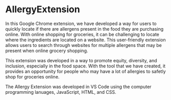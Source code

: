 # AllergyExtension

In this Google Chrome extension, we have developed a way for users to quickly locate if there are allergens present in the food they are purchasing online. With online shopping for groceries, it can be challenging to locate where the ingredients are located on a website. This user-friendly extension allows users to search through websites for multiple allergens that may be present when online grocery shopping.

This extension was developed in a way to promote equity, diversity, and inclusion, especially in the food space. With the tool that we have created, it provides an opportunity for people who may have a lot of allergies to safetly shop for groceries online.

The Allergy Extension was developed in VS Code using the computer programming lanuages, JavaScript, HTML, and CSS.
